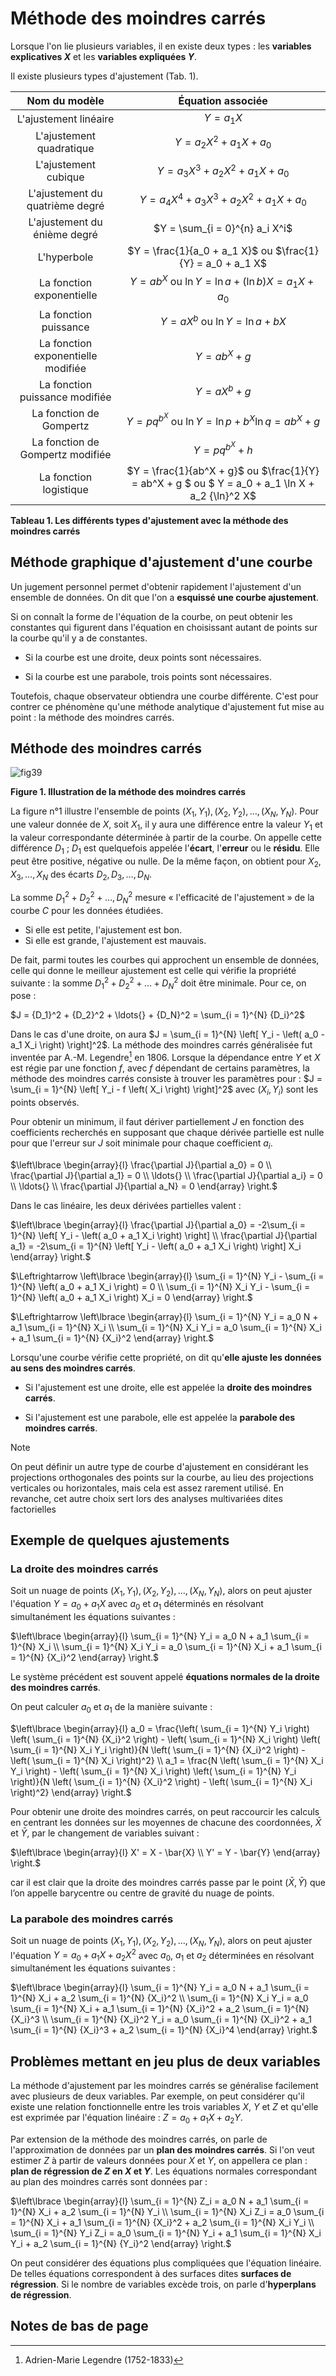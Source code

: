 # Méthode des moindres carrés

Lorsque l'on lie plusieurs variables, il en existe deux types : les **variables explicatives $X$** et les **variables expliquées $Y$**.

Il existe plusieurs types d'ajustement (Tab. 1).

| **Nom du modèle** | **Équation associée** |
| :-: | :-: |
| L'ajustement linéaire | $Y = a_1 X$ |
| L'ajustement quadratique | $Y = a_2 X^2 + a_1 X + a_0$ |
| L'ajustement cubique | $Y = a_3 X^3 + a_2 X^2 + a_1 X + a_0$ |
| L'ajustement du quatrième degré | $Y = a_4 X^4 + a_3 X^3 + a_2 X^2 + a_1 X + a_0$ |
| L'ajustement du énième degré | $Y = \sum_{i = 0}^{n} a_i X^i$ |
| L'hyperbole | $Y = \frac{1}{a_0 + a_1 X}$ ou $\frac{1}{Y} = a_0 + a_1 X$ |
| La fonction exponentielle | $Y = a b^X$ ou $\ln Y = \ln a + \left( \ln b \right) X = a_1 X + a_0$ |
| La fonction puissance | $Y = a X^b$  ou $\ln Y = \ln a + bX$ |
| La fonction exponentielle modifiée | $Y = a b^X + g$ |
| La fonction puissance modifiée | $Y = a X^b + g$ |
| La fonction de Gompertz | $Y = p q^{b^X}$ ou $\ln Y = \ln p + b^X \ln q = ab^X + g$ |
| La fonction de Gompertz modifiée | $Y = p q^{b^X} + h$ |
| La fonction logistique | $Y = \frac{1}{ab^X + g}$ ou $\frac{1}{Y} = ab^X + g $ ou  $ Y = a_0 + a_1 \ln X + a_2 {\ln}^2 X$ |

**Tableau 1. Les différents types d'ajustement avec la méthode des moindres carrés**

## Méthode graphique d'ajustement d'une courbe

Un jugement personnel permet d'obtenir rapidement l'ajustement d'un ensemble de données. On dit que l'on a **esquissé une courbe ajustement**.

Si on connaît la forme de l'équation de la courbe, on peut obtenir les constantes qui figurent dans l'équation en choisissant autant de points sur la courbe qu'il y a de constantes.

- Si la courbe est une droite, deux points sont nécessaires.

- Si la courbe est une parabole, trois points sont nécessaires.

Toutefois, chaque observateur obtiendra une courbe différente. C'est pour contrer ce phénomène qu'une méthode analytique d'ajustement fut mise au point : la méthode des moindres carrés.

## Méthode des moindres carrés

![fig39](IMG/Estimation-d-un-ajustement.png "Illustration de la méthode des moindres carrés")

**Figure 1. Illustration de la méthode des moindres carrés**

La figure n°1 illustre l'ensemble de points $\left( X_1, Y_1 \right), \left( X_2, Y_2 \right), \ldots{}, \left( X_N, Y_N \right)$. Pour une valeur donnée de $X$, soit $X_1$, il y aura une différence entre la valeur $Y_1$ et la valeur correspondante déterminée à partir de la courbe. On appelle cette différence $D_1$ ; $D_1$ est quelquefois appelée l'**écart**, l'**erreur** ou le **résidu**. Elle peut être positive, négative ou nulle. De la même façon, on obtient pour $X_2, X_3, \ldots{}, X_N$ des écarts $D_2, D_3, \ldots{}, D_N$.

La somme ${D_1}^2 + {D_2}^2 + \ldots{}, {D_N}^2$ mesure « l'efficacité de l'ajustement » de la courbe $C$ pour les données étudiées.

- Si elle est petite, l'ajustement est bon.
- Si elle est grande, l'ajustement est mauvais.

De fait, parmi toutes les courbes qui approchent un ensemble de données, celle qui donne le meilleur ajustement est celle qui vérifie la propriété suivante : la somme ${D_1}^2 + {D_2}^2 + \ldots{} + {D_N}^2$ doit être minimale. Pour ce, on pose :

$J = {D_1}^2 + {D_2}^2 + \ldots{} + {D_N}^2 = \sum_{i = 1}^{N} {D_i}^2$

Dans le cas d'une droite, on aura $J = \sum_{i = 1}^{N} \left[ Y_i - \left( a_0 - a_1 X_i \right) \right]^2$. La méthode des moindres carrés généralisée fut inventée par A.-M. Legendre[^1] en 1806. Lorsque la dépendance entre $Y$ et $X$ est régie par une fonction $f$, avec $f$ dépendant de certains paramètres, la méthode des moindres carrés consiste à trouver les paramètres pour : $J = \sum_{i = 1}^{N} \left[ Y_i - f \left( X_i \right) \right]^2$ avec $\left( X_i, Y_i \right)$ sont les points observés.

Pour obtenir un minimum, il faut dériver partiellement $J$ en fonction des coefficients recherchés en supposant que chaque dérivée partielle est nulle pour que l'erreur sur $J$ soit minimale pour chaque coefficient $a_i$.

$\left\lbrace  \begin{array}{l} \frac{\partial J}{\partial a_0} = 0 \\ \frac{\partial J}{\partial a_1} = 0 \\ \ldots{} \\ \frac{\partial J}{\partial a_i} = 0 \\ \ldots{} \\ \frac{\partial J}{\partial a_N} = 0 \end{array} \right.$

Dans le cas linéaire, les deux dérivées partielles valent :

$\left\lbrace  \begin{array}{l} \frac{\partial J}{\partial a_0} = -2\sum_{i = 1}^{N} \left[ Y_i - \left( a_0 + a_1 X_i \right) \right] \\ \frac{\partial J}{\partial a_1} = -2\sum_{i = 1}^{N} \left[ Y_i - \left( a_0 + a_1 X_i \right) \right] X_i \end{array} \right.$

$\Leftrightarrow  \left\lbrace  \begin{array}{l} \sum_{i = 1}^{N} Y_i - \sum_{i = 1}^{N} \left( a_0 + a_1 X_i \right) = 0 \\ \sum_{i = 1}^{N} X_i Y_i - \sum_{i = 1}^{N} \left( a_0 + a_1 X_i \right) X_i = 0 \end{array} \right.$

$\Leftrightarrow  \left\lbrace  \begin{array}{l} \sum_{i = 1}^{N} Y_i = a_0 N + a_1 \sum_{i = 1}^{N} X_i \\ \sum_{i = 1}^{N} X_i Y_i = a_0 \sum_{i = 1}^{N} X_i + a_1 \sum_{i = 1}^{N} {X_i}^2 \end{array} \right.$

Lorsqu'une courbe vérifie cette propriété, on dit qu'**elle ajuste les données au sens des moindres carrés**.

- Si l'ajustement est une droite, elle est appelée la **droite des moindres carrés**.

- Si l'ajustement est une parabole, elle est appelée la **parabole des moindres carrés**.

> [!NOTE]
> On peut définir un autre type de courbe d'ajustement en considérant les projections orthogonales des points sur la courbe, au lieu des projections verticales ou horizontales, mais cela est assez rarement utilisé. En revanche, cet autre choix sert lors des analyses multivariées dites factorielles

## Exemple de quelques ajustements

### La droite des moindres carrés

Soit un nuage de points $\left( X_1, Y_1 \right), \left( X_2, Y_2 \right), \ldots{}, \left( X_N, Y_N \right)$, alors on peut ajuster l'équation $Y = a_0 + a_1 X$ avec $a_0$ et $a_1$ déterminés en résolvant simultanément les équations suivantes :

$\left\lbrace  \begin{array}{l} \sum_{i = 1}^{N} Y_i = a_0 N + a_1 \sum_{i = 1}^{N} X_i \\ \sum_{i = 1}^{N} X_i Y_i = a_0 \sum_{i = 1}^{N} X_i + a_1 \sum_{i = 1}^{N} {X_i}^2 \end{array} \right.$

Le système précédent est souvent appelé **équations normales de la droite des moindres carrés**.

On peut calculer $a_0$ et $a_1$ de la manière suivante :

$\left\lbrace  \begin{array}{l} a_0 = \frac{\left( \sum_{i = 1}^{N} Y_i \right) \left( \sum_{i = 1}^{N} {X_i}^2 \right) - \left( \sum_{i = 1}^{N} X_i \right) \left( \sum_{i = 1}^{N} X_i Y_i \right)}{N \left( \sum_{i = 1}^{N} {X_i}^2 \right) - \left( \sum_{i = 1}^{N} X_i \right)^2} \\ a_1 = \frac{N \left( \sum_{i = 1}^{N} X_i Y_i \right) - \left( \sum_{i = 1}^{N} X_i \right) \left( \sum_{i = 1}^{N} Y_i \right)}{N \left( \sum_{i = 1}^{N} {X_i}^2 \right) - \left( \sum_{i = 1}^{N} X_i \right)^2} \end{array} \right.$

Pour obtenir une droite des moindres carrés, on peut raccourcir les calculs en centrant les données sur les moyennes de chacune des coordonnées, $\bar{X}$ et $\bar{Y}$, par le changement de variables suivant :

$\left\lbrace  \begin{array}{l} X' = X - \bar{X} \\ Y' = Y - \bar{Y} \end{array} \right.$

car il est clair que la droite des moindres carrés passe par le point $\left( \bar{X}, \bar{Y} \right)$ que l’on appelle barycentre ou centre de gravité du nuage de points.

### La parabole des moindres carrés

Soit un nuage de points $\left( X_1, Y_1 \right), \left( X_2, Y_2 \right), \ldots{}, \left( X_N, Y_N \right)$, alors on peut ajuster l'équation $Y = a_0 + a_1 X + a_2 X^2$ avec $a_0$, $a_1$ et $a_2$ déterminées en résolvant simultanément les équations suivantes :

$\left\lbrace  \begin{array}{l} \sum_{i = 1}^{N} Y_i = a_0 N + a_1 \sum_{i = 1}^{N} X_i + a_2 \sum_{i = 1}^{N} {X_i}^2 \\ \sum_{i = 1}^{N} X_i Y_i = a_0 \sum_{i = 1}^{N} X_i + a_1 \sum_{i = 1}^{N} {X_i}^2 + a_2 \sum_{i = 1}^{N} {X_i}^3 \\ \sum_{i = 1}^{N} {X_i}^2 Y_i = a_0 \sum_{i = 1}^{N} {X_i}^2 + a_1 \sum_{i = 1}^{N} {X_i}^3 + a_2 \sum_{i = 1}^{N} {X_i}^4 \end{array} \right.$

## Problèmes mettant en jeu plus de deux variables

La méthode d'ajustement par les moindres carrés se généralise facilement avec plusieurs de deux variables. Par exemple, on peut considérer qu'il existe une relation fonctionnelle entre les trois variables $X$, $Y$ et $Z$ et qu'elle est exprimée par l'équation linéaire : $Z = a_0 + a_1 X + a_2 Y$.

Par extension de la méthode des moindres carrés, on parle de l'approximation de données par un **plan des moindres carrés**. Si l'on veut estimer $Z$ à partir de valeurs données pour $X$ et $Y$, on appellera ce plan : **plan de régression de $Z$ en $X$ et $Y$**. Les équations normales correspondant au plan des moindres carrés sont données par :

$\left\lbrace  \begin{array}{l} \sum_{i = 1}^{N} Z_i = a_0 N + a_1 \sum_{i = 1}^{N} X_i + a_2 \sum_{i = 1}^{N} Y_i \\ \sum_{i = 1}^{N} X_i Z_i = a_0 \sum_{i = 1}^{N} X_i + a_1 \sum_{i = 1}^{N} {X_i}^2 + a_2 \sum_{i = 1}^{N} X_i Y_i \\ \sum_{i = 1}^{N} Y_i Z_i = a_0 \sum_{i = 1}^{N} Y_i + a_1 \sum_{i = 1}^{N} X_i Y_i + a_2 \sum_{i = 1}^{N} {Y_i}^2 \end{array} \right.$

On peut considérer des équations plus compliquées que l'équation linéaire. De telles équations correspondent à des surfaces dites **surfaces de régression**. Si le nombre de variables excède trois, on parle d'**hyperplans de régression**.

## Notes de bas de page

[^1]: Adrien-Marie Legendre (1752-1833)
